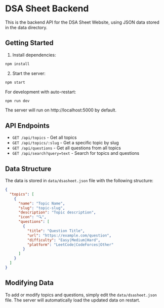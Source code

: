 
# DSA Sheet Backend

This is the backend API for the DSA Sheet Website, using JSON data stored in the data directory.

## Getting Started

1. Install dependencies:
```bash
npm install
```

2. Start the server:
```bash
npm start
```

For development with auto-restart:
```bash
npm run dev
```

The server will run on http://localhost:5000 by default.

## API Endpoints

- `GET /api/topics` - Get all topics
- `GET /api/topics/:slug` - Get a specific topic by slug
- `GET /api/questions` - Get all questions from all topics
- `GET /api/search?query=text` - Search for topics and questions

## Data Structure

The data is stored in `data/dsasheet.json` file with the following structure:

```json
{
  "topics": [
    {
      "name": "Topic Name",
      "slug": "topic-slug",
      "description": "Topic description",
      "icon": "🔍",
      "questions": [
        {
          "title": "Question Title",
          "url": "https://example.com/question",
          "difficulty": "Easy|Medium|Hard",
          "platform": "LeetCode|CodeForces|Other"
        }
      ]
    }
  ]
}
```

## Modifying Data

To add or modify topics and questions, simply edit the `data/dsasheet.json` file. The server will automatically load the updated data on restart.
